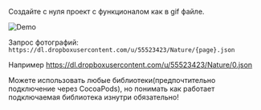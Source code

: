 Создайте с нуля проект с функционалом как в gif файле.

<img src="https://raw.githubusercontent.com/AlexandrGraschenkov/HW_CollectionView/master/example.gif" alt="Demo" />

Запрос фотографий:
`https://dl.dropboxusercontent.com/u/55523423/Nature/{page}.json`

Например
https://dl.dropboxusercontent.com/u/55523423/Nature/0.json

Можете использовать любые библиотеки(предпочтительно подключение через CocoaPods), но понимать как работает подключаемая библиотека изнутри обязательно!

